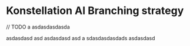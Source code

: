 # Konstellation AI Branching strategy

// TODO
a
asdasdasdasda

asdasdasd
asd
asdasdasd
asd
a
sdasdasdasdads
asdasdasd